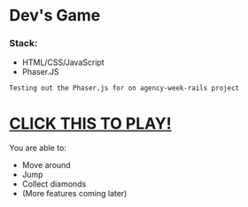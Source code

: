 # Dev's Game

### Stack:
- HTML/CSS/JavaScript
- Phaser.JS
```
Testing out the Phaser.js for on agency-week-rails project
```
# [**CLICK THIS TO PLAY!**](https://mahmedov.com/phaser-game "Dev's Game")

You are able to:
- Move around
- Jump
- Collect diamonds
- (More features coming later)
